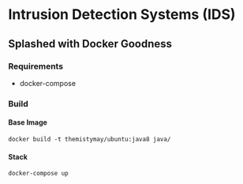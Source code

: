 # Intrusion Detection Systems (IDS)
## Splashed with Docker Goodness

### Requirements
* docker-compose

### Build
#### Base Image
``` docker build -t themistymay/ubuntu:java8 java/ ```

#### Stack
``` docker-compose up ```

